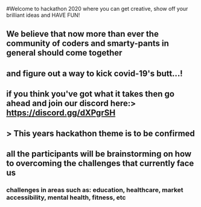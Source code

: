 #Welcome to hackathon 2020 where you can get creative, show off your brilliant ideas and HAVE FUN!

## We believe that now more than ever the community of coders and smarty-pants in general should come together 
## and figure out a way to kick covid-19's butt...! 
## if you think you've got what it takes then go ahead and join our discord here:> **https://discord.gg/dXPgrSH**

## >  This years hackathon theme is **to be confirmed** 
## all the participants will be brainstorming on how to overcoming the challenges that currently face us
### challenges in areas such as: education, healthcare, market accessibility, mental health, fitness, etc


